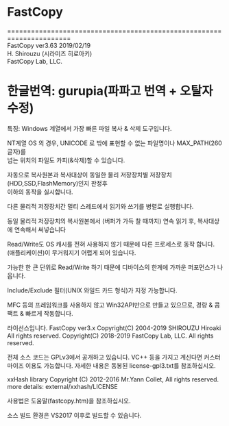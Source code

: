 # FastCopy

======================================================================  
FastCopy ver3.63 2019/02/19  
H. Shirouzu (시라미즈 히로아키)  
FastCopy Lab, LLC.  

한글번역: gurupia(파파고 번역 + 오탈자 수정)  
======================================================================    

특징:
Windows 계열에서 가장 빠른 파일 복사 & 삭제 도구입니다.

NT계열 OS 의 경우, UNICODE 로 밖에 표현할 수 없는 파일명이나 MAX_PATH(260글자)를  
넘는 위치의 파일도 카피(&삭제)할 수 있습니다.

자동으로 복사원본과 복사대상이 동일한 물리 저장장치별 저장장치(HDD,SSD,FlashMemory)인지 판정후  
이하의 동작을 실시합니다.

다른 물리적 저장장치간 멀티 스레드에서 읽기와 쓰기를 병렬로 실행합니다.

동일 물리적 저장장치의 복사원본에서 (버퍼가 가득 찰 때까지) 연속 읽기 후,
복사대상에 연속해서 써넣습니다

Read/Write도 OS 캐시를 전혀 사용하지 않기 때문에 다른 프로세스로 동작 합니다.
(애플리케이션)이 무거워지기 어렵게 되어 있습니다.

가능한 한 큰 단위로 Read/Write 하기 때문에 디바이스의 한계에 가까운 퍼포먼스가 나옵니다.


Include/Exclude 필터(UNIX 와일드 카드 형식)가 지정 가능합니다.

MFC 등의 프레임워크를 사용하지 않고 Win32API만으로 만들고 있으므로,
경량 & 콤팩트 & 빠르게 작동합니다.

라이선스입니다.
FastCopy ver3.x
Copyright(C) 2004-2019 SHIROUZU Hiroaki All rights reserved.
Copyright(C) 2018-2019 FastCopy Lab, LLC. All rights reserved.

전체 소스 코드는 GPLv3에서 공개하고 있습니다.
VC++ 등을 가지고 계신다면 커스터마이즈 이용도 가능합니다.
자세한 내용은 동봉된 license-gpl3.txt를 참조하십시오.

xxHash library
Copyright (C) 2012-2016 Mr.Yann Collet, All rights reserved.
more details: external/xxhash/LICENSE

사용법은 도움말(fastcopy.htm)을 참조하십시오.

소스 빌드 환경은 VS2017 이후로 빌드할 수 있습니다.
